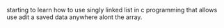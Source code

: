 starting to learn how to use singly linked list in c programming that allows use adit a saved data anywhere alont the array.
